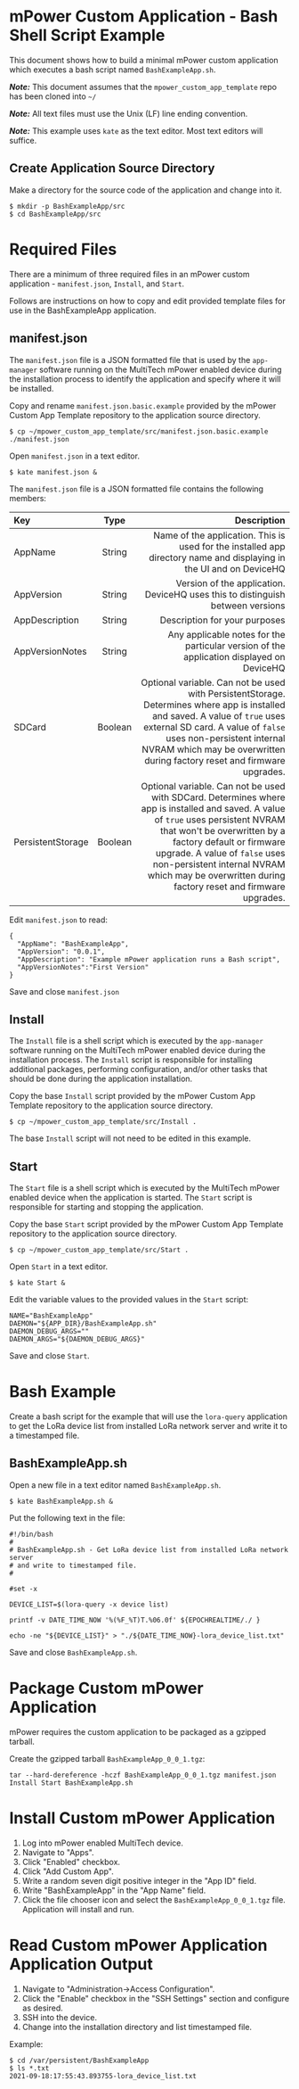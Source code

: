 # mPower Custom Application - Bash Shell Script Example

This document shows how to build a minimal mPower custom application which executes a bash script named `BashExampleApp.sh`.

**_Note:_** This document assumes that the `mpower_custom_app_template` repo has been cloned into `~/`

**_Note:_** All text files must use the Unix (LF) line ending convention.

**_Note:_** This example uses `kate` as the text editor. Most text editors will suffice.

## Create Application Source Directory

Make a directory for the source code of the application and change into it.

```
$ mkdir -p BashExampleApp/src
$ cd BashExampleApp/src
```

# Required Files

There are a minimum of three required files in an mPower custom application - `manifest.json`, `Install`, and `Start`. 

Follows are instructions on how to copy and edit provided template files for use in the BashExampleApp application.

## manifest.json

The `manifest.json` file is a JSON formatted file that is used by the `app-manager` software running on the MultiTech mPower enabled device during the installation process to identify the application and specify where it will be installed.

Copy and rename `manifest.json.basic.example` provided by the mPower Custom App Template repository to the application source directory.

```
$ cp ~/mpower_custom_app_template/src/manifest.json.basic.example ./manifest.json
```

Open `manifest.json` in a text editor.

```
$ kate manifest.json &
```

The `manifest.json` file is a JSON formatted file contains the following members:

| Key               | Type    | Description |
| :---------------- | :-----: | ----------: |
| AppName           | String  | Name of the application. This is used for the installed app directory name and displaying in the UI and on DeviceHQ |
| AppVersion        | String  | Version of the application. DeviceHQ uses this to distinguish between versions |
| AppDescription    | String  | Description for your purposes |
| AppVersionNotes   | String  | Any applicable notes for the particular version of the application displayed on DeviceHQ |
| SDCard 	        | Boolean | Optional variable. Can not be used with PersistentStorage. Determines where app is installed and saved. A value of `true` uses external SD card. A value of `false` uses non-persistent internal NVRAM which may be overwritten during factory reset and firmware upgrades. |
| PersistentStorage | Boolean | Optional variable. Can not be used with SDCard. Determines where app is installed and saved. A value of `true` uses persistent NVRAM that won't be overwritten by a factory default or firmware upgrade. A value of `false` uses non-persistent internal NVRAM which may be overwritten during factory reset and firmware upgrades. |

Edit `manifest.json` to read:

```
{
  "AppName": "BashExampleApp",
  "AppVersion": "0.0.1",
  "AppDescription": "Example mPower application runs a Bash script",
  "AppVersionNotes":"First Version"
}
```

Save and close `manifest.json`

## Install

The `Install` file is a shell script which is executed by the `app-manager` software running on the MultiTech mPower enabled device during the installation process. The `Install` script is responsible for installing additional packages, performing configuration, and/or other tasks that should be done during the application installation.

Copy the base `Install` script provided by the mPower Custom App Template repository to the application source directory.

```
$ cp ~/mpower_custom_app_template/src/Install .
```

The base `Install` script will not need to be edited in this example.

## Start

The `Start` file is a shell script which is executed by the MultiTech mPower enabled device when the application is started. The `Start` script is responsible for starting and stopping the application.

Copy the base `Start` script provided by the mPower Custom App Template repository to the application source directory.

```
$ cp ~/mpower_custom_app_template/src/Start .
```

Open `Start` in a text editor.

```
$ kate Start &
```

Edit the variable values to the provided values in the `Start` script:

```
NAME="BashExampleApp"
DAEMON="${APP_DIR}/BashExampleApp.sh"
DAEMON_DEBUG_ARGS=""
DAEMON_ARGS="${DAEMON_DEBUG_ARGS}"
```

Save and close `Start`.

# Bash Example 

Create a bash script for the example that will use the `lora-query` application to get the LoRa device list from installed LoRa network server and write it to a timestamped file.

## BashExampleApp.sh

Open a new file in a text editor named `BashExampleApp.sh`.

```
$ kate BashExampleApp.sh &
```

Put the following text in the file:

```
#!/bin/bash
#
# BashExampleApp.sh - Get LoRa device list from installed LoRa network server
# and write to timestamped file.
#

#set -x

DEVICE_LIST=$(lora-query -x device list)

printf -v DATE_TIME_NOW '%(%F_%T)T.%06.0f' ${EPOCHREALTIME/./ }

echo -ne "${DEVICE_LIST}" > "./${DATE_TIME_NOW}-lora_device_list.txt"
```

Save and close `BashExampleApp.sh`.

# Package Custom mPower Application

mPower requires the custom application to be packaged as a gzipped tarball.

Create the gzipped tarball `BashExampleApp_0_0_1.tgz`:

`tar --hard-dereference -hczf BashExampleApp_0_0_1.tgz manifest.json Install Start BashExampleApp.sh`

# Install Custom mPower Application

1. Log into mPower enabled MultiTech device. 
2. Navigate to "Apps".
3. Click "Enabled" checkbox.
4. Click "Add Custom App".
5. Write a random seven digit positive integer in the "App ID" field.
6. Write "BashExampleApp" in the "App Name" field.
7. Click the file chooser icon and select the `BashExampleApp_0_0_1.tgz` file. Application will install and run.

# Read  Custom mPower Application Application Output

1. Navigate to "Administration->Access Configuration".
2. Click the "Enable" checkbox in the "SSH Settings" section and configure as desired.
3. SSH into the device.
4. Change into the installation directory and list timestamped file. 

Example:
```
$ cd /var/persistent/BashExampleApp
$ ls *.txt
2021-09-18:17:55:43.893755-lora_device_list.txt
```
